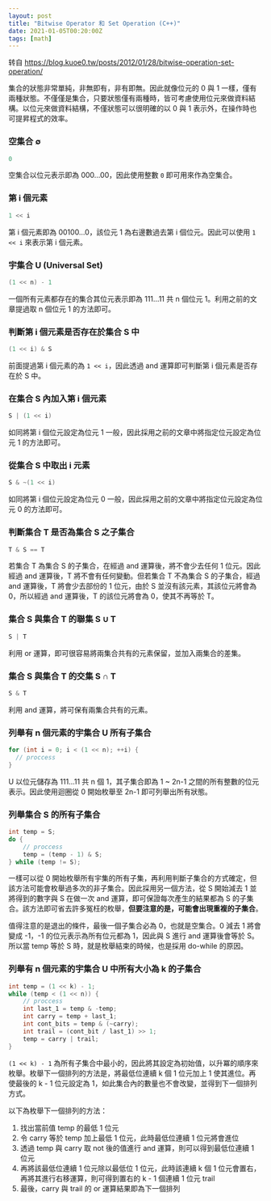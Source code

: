 ```yaml
---
layout: post
title: "Bitwise Operator 和 Set Operation (C++)"
date: 2021-01-05T00:20:00Z
tags: [math]
---
```




转自 <https://blog.kuoe0.tw/posts/2012/01/28/bitwise-operation-set-operation/>

集合的狀態非常單純，非無即有，非有即無。因此就像位元的 0 與 1 一樣，僅有兩種狀態。不僅僅是集合，只要狀態僅有兩種時，皆可考慮使用位元來做資料結構。以位元來做資料結構，不僅狀態可以很明確的以 0 與 1 表示外，在操作時也可提昇程式的效率。

### 空集合 ∅

```cpp
0
```

空集合以位元表示即為 000…00，因此使用整數 `0` 即可用來作為空集合。

### 第 i 個元素

```cpp
1 << i
```

第 i 個元素即為 00100…0，該位元 1 為右邊數過去第 i 個位元。因此可以使用 `1 << i` 來表示第 i 個元素。

### 宇集合 U (Universal Set)

```cpp
(1 << n) - 1
```

一個所有元素都存在的集合其位元表示即為 111…11 共 n 個位元 1。利用之前的文章提過取 n 個位元 1 的方法即可。

### 判斷第 i 個元素是否存在於集合 S 中

```cpp
(1 << i) & S
```

前面提過第 i 個元素的為 `1 << i`，因此透過 and 運算即可判斷第 i 個元素是否存在於 S 中。

### 在集合 S 內加入第 i 個元素

```cpp
S | (1 << i)
```

如同將第 i 個位元設定為位元 1 一般，因此採用之前的文章中將指定位元設定為位元 1 的方法即可。

### 從集合 S 中取出 i 元素

```cpp
S & ~(1 << i)
```

如同將第 i 個位元設定為位元 0 一般，因此採用之前的文章中將指定位元設定為位元 0 的方法即可。

### 判斷集合 T 是否為集合 S 之子集合

```cpp
T & S == T
```

若集合 T 為集合 S 的子集合，在經過 and 運算後，將不會少去任何 1 位元。因此經過 and 運算後，T 將不會有任何變動。但若集合 T 不為集合 S 的子集合，經過 and 運算後，T 將會少去部份的 1 位元，由於 S 並沒有該元素，其該位元將會為 0，所以經過 and 運算後，T 的該位元將會為 0，使其不再等於 T。

### 集合 S 與集合 T 的聯集 S ∪ T

```cpp
S | T 
```

利用 or 運算，即可很容易將兩集合共有的元素保留，並加入兩集合的差集。

### 集合 S 與集合 T 的交集 S ∩ T

```cpp
S & T 
```

利用 and 運算，將可保有兩集合共有的元素。

### 列舉有 n 個元素的宇集合 U 所有子集合

```cpp
for (int i = 0; i < (1 << n); ++i) {    
  // proccess 
} 
```

U 以位元儲存為 111…11 共 n 個 1，其子集合即為 1 ~ 2n-1 之間的所有整數的位元表示。因此使用迴圈從 0 開始枚舉至 2n-1 即可列舉出所有狀態。

### 列舉集合 S 的所有子集合

```cpp
int temp = S;
do {
    // proccess
    temp = (temp - 1) & S;
} while (temp != S);
```

一樣可以從 0 開始枚舉所有宇集的所有子集，再利用判斷子集合的方式確定，但該方法可能會枚舉過多次的非子集合。因此採用另一個方法，從 S 開始減去 1 並將得到的數字與 S 在做一次 and 運算，即可保證每次產生的結果都為 S 的子集合。該方法即可省去許多冤枉的枚舉，**但要注意的是，可能會出現重複的子集合**。

值得注意的是退出的條件，最後一個子集合必為 0，也就是空集合。0 減去 1 將會變成 -1，-1 的位元表示為所有位元都為 1，因此與 S 進行 and 運算後會等於 S。所以當 temp 等於 S 時，就是枚舉結束的時候，也是採用 do-while 的原因。

### 列舉有 n 個元素的宇集合 U 中所有大小為 k 的子集合

```cpp
int temp = (1 << k) - 1;
while (temp < (1 << n)) {
    // proccess
    int last_1 = temp & -temp;
    int carry = temp + last_1;
    int cont_bits = temp & (~carry);
    int trail = (cont_bit / last_1) >> 1;
    temp = carry | trail;
}
```

`(1 << k) - 1` 為所有子集合中最小的，因此將其設定為初始值，以升冪的順序來枚舉。枚舉下一個排列的方法是，將最低位連續 k 個 1 位元加上 1 使其進位。再使最後的 k - 1 位元設定為 1，如此集合內的數量也不會改變，並得到下一個排列方式。

以下為枚舉下一個排列的方法：

1. 找出當前值 temp 的最低 1 位元
2. 令 carry 等於 temp 加上最低 1 位元，此時最低位連續 1 位元將會進位
3. 透過 temp 與 carry 取 not 後的值進行 and 運算，則可以得到最低位連續 1 位元
4. 再將該最低位連續 1 位元除以最低位 1 位元，此時該連續 k 個 1 位元會置右，再將其進行右移運算，則可得到置右的 k - 1 個連續 1 位元 trail
5. 最後，carry 與 trail 的 or 運算結果即為下一個排列